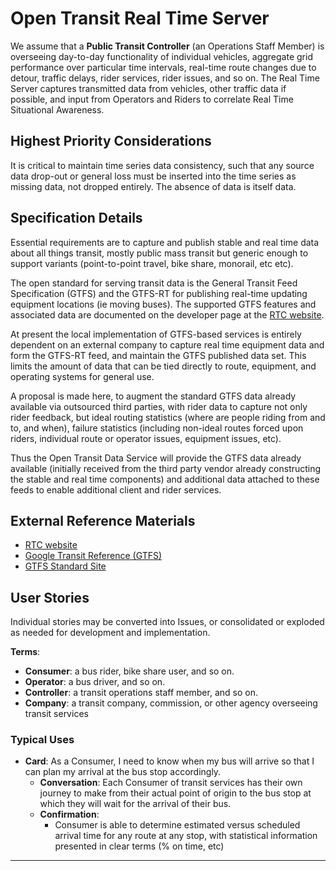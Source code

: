 <!--
 Copyright (C) 2022 Innovate for Vegas Foundation
 
 This file is part of ov-open-transit.
 
 ov-open-transit is free software: you can redistribute it and/or modify
 it under the terms of the GNU General Public License as published by
 the Free Software Foundation, either version 3 of the License, or
 (at your option) any later version.
 
 ov-open-transit is distributed in the hope that it will be useful,
 but WITHOUT ANY WARRANTY; without even the implied warranty of
 MERCHANTABILITY or FITNESS FOR A PARTICULAR PURPOSE.  See the
 GNU General Public License for more details.
 
 You should have received a copy of the GNU General Public License
 along with ov-open-transit.  If not, see <http://www.gnu.org/licenses/>.
-->

# Open Transit Real Time Server

We assume that a **Public Transit Controller** (an Operations Staff Member) is overseeing day-to-day functionality of individual vehicles, aggregate grid performance over particular time intervals, real-time route changes due to detour, traffic delays, rider services, rider issues, and so on. The Real Time Server captures transmitted data from vehicles, other traffic data if possible, and input from Operators and Riders to correlate Real Time Situational Awareness.

## Highest Priority Considerations

It is critical to maintain time series data consistency, such that any source data drop-out or general loss must be inserted into the time series as missing data, not dropped entirely. The absence of data is itself data.

## Specification Details

Essential requirements are to capture and publish stable and real time data about all things transit, mostly public mass transit but generic enough to support variants (point-to-point travel, bike share, monorail, etc etc).

The open standard for serving transit data is the General Transit Feed Specification (GTFS) and the GTFS-RT for publishing real-time updating equipment locations (ie moving buses). The supported GTFS features and associated data are documented on the developer page at the [RTC website](https://www.rtcsnv.com/ways-to-travel/transit-services/for-developers/).

At present the local implementation of GTFS-based services is entirely dependent on an external company to capture real time equipment data and form the GTFS-RT feed, and maintain the GTFS published data set. This limits the amount of data that can be tied directly to route, equipment, and operating systems for general use.

A proposal is made here, to augment the standard GTFS data already available via outsourced third parties, with rider data to capture not only rider feedback, but ideal routing statistics (where are people riding from and to, and when), failure statistics (including non-ideal routes forced upon riders, individual route or operator issues, equipment issues, etc).

Thus the Open Transit Data Service will provide the GTFS data already available (initially received from the third party vendor already constructing the stable and real time components) and additional data attached to these feeds to enable additional client and rider services.

## External Reference Materials

- [RTC website](https://www.rtcsnv.com/ways-to-travel/transit-services/for-developers/)
- [Google Transit Reference (GTFS)](https://developers.google.com/transit/site-map)
- [GTFS Standard Site](https://gtfs.org/)
  
## User Stories

Individual stories may be converted into Issues, or consolidated or exploded as needed for development and implementation.

**Terms**:

- **Consumer**: a bus rider, bike share user, and so on.
- **Operator**: a bus driver, and so on.
- **Controller**: a transit operations staff member, and so on.
- **Company**: a transit company, commission, or other agency overseeing transit services

### Typical Uses

- **Card**: As a Consumer, I need to know when my bus will arrive so that I can plan my arrival at the bus stop accordingly.
  - **Conversation**: Each Consumer of transit services has their own journey to make from their actual point of origin to the bus stop at which they will wait for the arrival of their bus.
  - **Confirmation**:
    - Consumer is able to determine estimated versus scheduled arrival time for any route at any stop, with statistical information presented in clear terms (% on time, etc)

---

